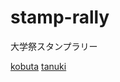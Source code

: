 # stamp-rally
大学祭スタンプラリー

[kobuta](https://f-naru.github.io/stamp-rally/index.html?spot=kobuta&key=kR8xP2bL)
[tanuki](https://f-naru.github.io/stamp-rally/index.html?spot=tanuki&key=zW5nQ9vF)
